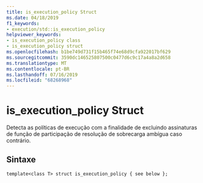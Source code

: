 ```yaml
---
title: is_execution_policy Struct
ms.date: 04/18/2019
f1_keywords:
- execution/std::is_execution_policy
helpviewer_keywords:
- is_execution_policy class
- is_execution_policy struct
ms.openlocfilehash: b1be749d731f15b465f74e68d9cfa922017bf629
ms.sourcegitcommit: 3590dc146525807500c0477d6c9c17a4a8a2d658
ms.translationtype: MT
ms.contentlocale: pt-BR
ms.lasthandoff: 07/16/2019
ms.locfileid: "68268968"
---
```

# <a name="isexecutionpolicy-struct"></a>is_execution_policy Struct

Detecta as políticas de execução com a finalidade de excluindo assinaturas de função de participação de resolução de sobrecarga ambígua caso contrário.

## <a name="syntax"></a>Sintaxe

```
template<class T> struct is_execution_policy { see below };
```
